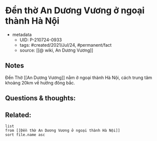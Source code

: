 # Đền thờ An Dương Vương ở ngoại thành Hà Nội

- metadata
	- UID: P-210724-0933
	- tags: #created/2021/Jul/24, #permanent/fact 
	- source: [[@ wiki, An Dương Vương]]

## Notes
Đền Thờ [[An Dương Vương]] nằm ở ngoại thành Hà Nội, cách trung tâm khoảng 20km về hướng đông bắc.

## Questions & thoughts:

## Related:
```dataview
list
from [[Đền thờ An Dương Vương ở ngoại thành Hà Nội]]
sort file.name asc
```
